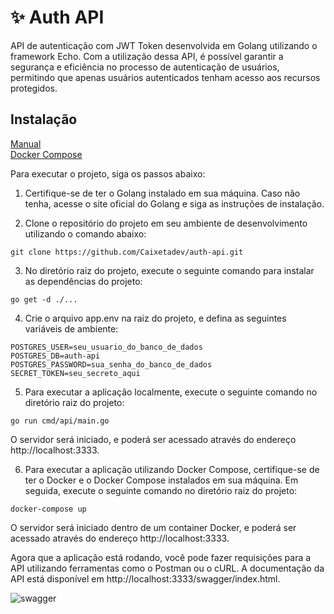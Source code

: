# :sparkles: Auth API

API de autenticação com JWT Token desenvolvida em Golang utilizando o framework Echo. Com a utilização dessa API, é possível garantir a segurança e eficiência no processo de autenticação de usuários, permitindo que apenas usuários autenticados tenham acesso aos recursos protegidos.

## Instalação
[Manual](#codigo-fonte)<br/>
[Docker Compose](#docker-compose)

Para executar o projeto, siga os passos abaixo:

1. <p id="codigo-fonte">Certifique-se de ter o Golang instalado em sua máquina. Caso não tenha, acesse o site oficial do Golang e siga as instruções de instalação.</p>

2. Clone o repositório do projeto em seu ambiente de desenvolvimento utilizando o comando abaixo:

```
git clone https://github.com/Caixetadev/auth-api.git
```

3. No diretório raiz do projeto, execute o seguinte comando para instalar as dependências do projeto:

```
go get -d ./...
```

4. Crie o arquivo app.env na raiz do projeto, e defina as seguintes variáveis de ambiente:

```
POSTGRES_USER=seu_usuario_do_banco_de_dados
POSTGRES_DB=auth-api
POSTGRES_PASSWORD=sua_senha_do_banco_de_dados
SECRET_TOKEN=seu_secreto_aqui
```

5. Para executar a aplicação localmente, execute o seguinte comando no diretório raiz do projeto:

```
go run cmd/api/main.go
```
O servidor será iniciado, e poderá ser acessado através do endereço http://localhost:3333.

6. <p id="docker-compose">Para executar a aplicação utilizando Docker Compose, certifique-se de ter o Docker e o Docker Compose instalados em sua máquina. Em seguida, execute o seguinte comando no diretório raiz do projeto:</p>

```
docker-compose up
```
O servidor será iniciado dentro de um container Docker, e poderá ser acessado através do endereço http://localhost:3333.

Agora que a aplicação está rodando, você pode fazer requisições para a API utilizando ferramentas como o Postman ou o cURL. A documentação da API está disponível em http://localhost:3333/swagger/index.html.


![swagger](https://user-images.githubusercontent.com/87894998/232907580-b7b83383-61d8-43df-ad44-877ad1e8a43b.png)


